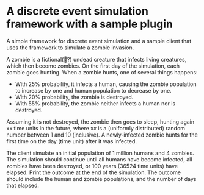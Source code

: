 # A discrete event simulation framework with a sample plugin

A simple framework for discrete event simulation and a sample client that uses the framework to simulate a zombie invasion.

A zombie is a fictional(🧟?) undead creature that infects living creatures, which then become zombies. On the first day of the simulation, each zombie goes hunting. When a zombie hunts, one of several things happens:

- With 25% probability, it infects a human, causing the zombie population to increase by one and human population to decrease by one.
- With 20% probability, the zombie is destroyed.
- With 55% probability, the zombie neither infects a human nor is destroyed.

Assuming it is not destroyed, the zombie then goes to sleep, hunting again x*x* time units in the future, where x*x* is a (uniformly distributed) random number between 1 and 10 (inclusive). A newly-infected zombie hunts for the first time on the day (time unit) after it was infected.

The client simulate an initial population of 1 million humans and 4 zombies. The simulation should continue until all humans have become infected, all zombies have been destroyed, or 100 years (36524 time units) have elapsed. Print the outcome at the end of the simulation. The outcome should include the human and zombie populations, and the number of days that elapsed.
